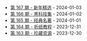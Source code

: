 * [第 167 期 - 新年精选](https://day.tsq360.cf/posts/167-新年精选) - 2024-01-03
* [第 166 期 - 黑科技集](https://day.tsq360.cf/posts/166-黑科技集) - 2024-01-02
* [第 165 期 - 经典名著](https://day.tsq360.cf/posts/165-经典名著) - 2024-01-01
* [第 164 期 - 折纸教程](https://day.tsq360.cf/posts/164-折纸教程) - 2023-12-31
* [第 163 期 - 珍藏资源](https://day.tsq360.cf/posts/163-珍藏资源) - 2023-12-30
